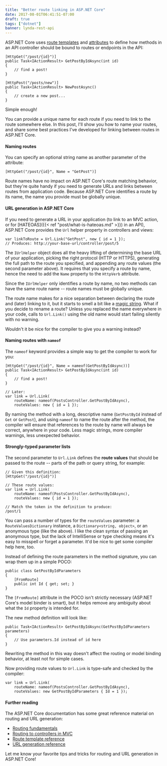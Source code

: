 ```yaml
---
title: "Better route linking in ASP.NET Core"
date: 2017-08-01T06:41:51-07:00
draft: true
tags: ["dotnet"]
banner: lynda-rest-api
---
```


ASP.NET Core uses [route templates][route-templates] and [attributes][attr-routing] to define how methods in an API controller should be bound to routes or endpoints in the API:

```
[HttpGet("/post/{id}")]
public Task<IActionResult> GetPostByIdAsync(int id)
{
    // find a post!
}

[HttpPost("/posts/new")]
public Task<IActionResult> NewPostAsync()
{
    // create a new post...
}
```

Simple enough!

You can provide a unique name for each route if you need to link to the route somewhere else. In this post, I'll show you how to name your routes, and share some best practices I've developed for linking between routes in ASP.NET Core.

<!--more-->


#### Naming routes

You can specify an optional string name as another parameter of the attribute:

```
[HttpGet("/post/{id}", Name = "GetPost")]
```

Route names have no impact on ASP.NET Core's route matching behavior, but they're quite handy if you need to generate URLs and links between routes from application code. Because ASP.NET Core identifies a route by its name, the name you provide must be globally unique.


#### URL generation in ASP.NET Core

If you need to generate a URL in your application (to link to an MVC action, or for [HATEOAS]({{< ref "post/what-is-hateoas.md" >}}) in an API), ASP.NET Core provides the `Url` helper property in controllers and views:

```
var linkToRoute = Url.Link("GetPost", new { id = 1 });
// Produces: http://your-base-url/controller/post/5
```

The `IUrlHelper` object does all the heavy lifting of determining the base URL of your application, picking the right protocol (HTTP or HTTPS), generating the full path to the route you specified, and appending any route values (the second parameter above). It requires that you specify a route by name, hence the need to add the `Name` property to the `HttpVerb` attribute.

Since the `IUrlHelper` only identifies a route by name, no two methods can have the same route name -- route names must be globally unique.

The route name makes for a nice separation between declaring the route and (later) linking to it, but it starts to smell a bit like a [magic string][magic-string]. What if you decide to rename a route? Unless you replaced the name everywhere in your code, calls to `Url.Link()` using the old name would start failing silently with no warning.

Wouldn't it be nice for the compiler to give you a warning instead?


#### Naming routes with `nameof`

The `nameof` keyword provides a simple way to get the compiler to work for you:

```
[HttpGet("/post/{id}", Name = nameof(GetPostByIdAsync))]
public Task<IActionResult> GetPostByIdAsync(int id)
{
    // find a post!
}

// Later:
var link = Url.Link(
    routeName: nameof(PostsController.GetPostByIdAsync),
    routeValues: new { id = 1 });
```

By naming the method with a long, descriptive name (`GetPostById` instead of `Get` or `GetPost`), and using `nameof` to name the route after the method, the compiler will ensure that references to the route by name will always be correct, anywhere in your code. Less magic strings, more compiler warnings, less unexpected behavior.

#### Strongly-typed parameter lists

The second parameter to `Url.Link` defines the **route values** that should be passed to the route -- parts of the path or query string, for example:

```
// Given this definition:
[HttpGet("/post/{id}")]

// These route values:
var link = Url.Link(
    routeName: nameof(PostsController.GetPostByIdAsync),
    routeValues: new { id = 1 });

// Match the token in the definition to produce:
/post/1
```

You can pass a number of types for the `routeValues` parameter: a `RouteValuesDictionary` instance, a `Dictionary<string, object>`, or an anonymous type (like the above). I like the clean syntax of passing an anonymous type, but the lack of IntelliSense or type checking means it's easy to misspell or forget a parameter. It'd be nice to get some compiler help here, too.

Instead of defining the route parameters in the method signature, you can wrap them up in a simple POCO:

```
public class GetPostByIdParameters
{
    [FromRoute]
    public int Id { get; set; }
}
```
The `[FromRoute]` attribute in the POCO isn't strictly necessary (ASP.NET Core's model binder is smart), but it helps remove any ambiguity about what the `Id` property is intended for.

The new method definition will look like:

```
public Task<IActionResult> GetPostByIdAsync(GetPostByIdParameters parameters)
{
    // Use parameters.Id instead of id here
}
```

Rewriting the method in this way doesn't affect the routing or model binding behavior, at least not for simple cases.

Now providing route values to `Url.Link` is type-safe and checked by the compiler:

```
var link = Url.Link(
    routeName: nameof(PostsController.GetPostByIdAsync),
    routeValues: new GetPostByIdParameters { Id = 1 });
```

#### Further reading

The ASP.NET Core documentation has some great reference material on routing and URL generation:

* [Routing fundamentals][route-templates]
* [Routing to controllers in MVC](https://docs.microsoft.com/en-us/aspnet/core/mvc/controllers/routing)
* [Route template reference](https://docs.microsoft.com/en-us/aspnet/core/fundamentals/routing#route-template-reference)
* [URL generation reference](https://docs.microsoft.com/en-us/aspnet/core/fundamentals/routing#url-generation-reference)

Let me know your favorite tips and tricks for routing and URL generation in ASP.NET Core!


[route-templates]: https://docs.microsoft.com/en-us/aspnet/core/fundamentals/routing
[attr-routing]: https://docs.microsoft.com/en-us/aspnet/core/mvc/controllers/routing#attribute-routing-with-httpverb-attributes
[url-gen]: https://docs.microsoft.com/en-us/aspnet/core/mvc/controllers/routing#url-generation
[magic-string]: http://deviq.com/magic-strings/
